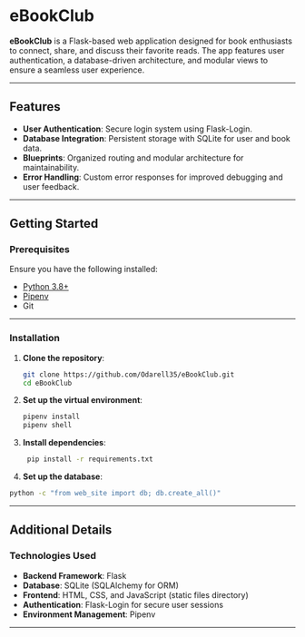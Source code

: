 # eBookClub

**eBookClub** is a Flask-based web application designed for book enthusiasts to connect, share, and discuss their favorite reads. The app features user authentication, a database-driven architecture, and modular views to ensure a seamless user experience.

---

## Features

- **User Authentication**: Secure login system using Flask-Login.
- **Database Integration**: Persistent storage with SQLite for user and book data.
- **Blueprints**: Organized routing and modular architecture for maintainability.
- **Error Handling**: Custom error responses for improved debugging and user feedback.

---

## Getting Started

### Prerequisites

Ensure you have the following installed:

- [Python 3.8+](https://www.python.org/)
- [Pipenv](https://pipenv.pypa.io/en/latest/)
- Git

---

### Installation

1. **Clone the repository**:
   ```bash
   git clone https://github.com/Odarell35/eBookClub.git
   cd eBookClub
   ```
2. **Set up the virtual environment**:

   ```bash
   pipenv install
   pipenv shell
   ```

3. **Install dependencies**:
   ```bash
    pip install -r requirements.txt
   ```
4. **Set up the database**:

```bash
python -c "from web_site import db; db.create_all()"
```

---

## Additional Details

### Technologies Used

- **Backend Framework**: Flask
- **Database**: SQLite (SQLAlchemy for ORM)
- **Frontend**: HTML, CSS, and JavaScript (static files directory)
- **Authentication**: Flask-Login for secure user sessions
- **Environment Management**: Pipenv

---
